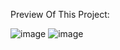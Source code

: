 Preview Of This Project:

![image](https://github.com/user-attachments/assets/4b0d30a9-52aa-4019-b6b7-7d524434df0a)
![image](https://github.com/user-attachments/assets/77ddadf4-bf47-4030-82b2-6ee56a4015dd)
